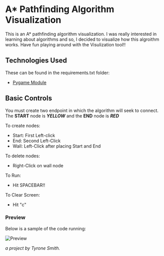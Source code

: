 # A* Pathfinding Algorithm Visualization
This is an A* pathfinding algorithm visualization. I was really interested in learning about algorithms and so, I decided to visualize how this algroithm works. Have fun playing around with the Visulization tool!! 

## Technologies Used
These can be found in the requirements.txt folder:
* [Pygame Module]

## Basic Controls
You must create two endpoint in which the algorithm will seek to connect. The **START** node is **_YELLOW_** and the **END** node is **_RED_**

To create nodes:
  - Start: First Left-click 
  - End: Second Left-Click
  - Wall: Left-Click after placing Start and End
  
To delete nodes:
  - Right-Click on wall node
  
To Run:
  - Hit SPACEBAR!!
  
To Clear Screen:
  - Hit "c"
  
### Preview
Below is a sample of the code running:

![Preview](https://media.giphy.com/media/ibYVS9mDimGl2Hhu88/giphy.gif)



[Pygame Module]: <https://www.pygame.org/docs/>
*a project by Tyrone Smith.*
